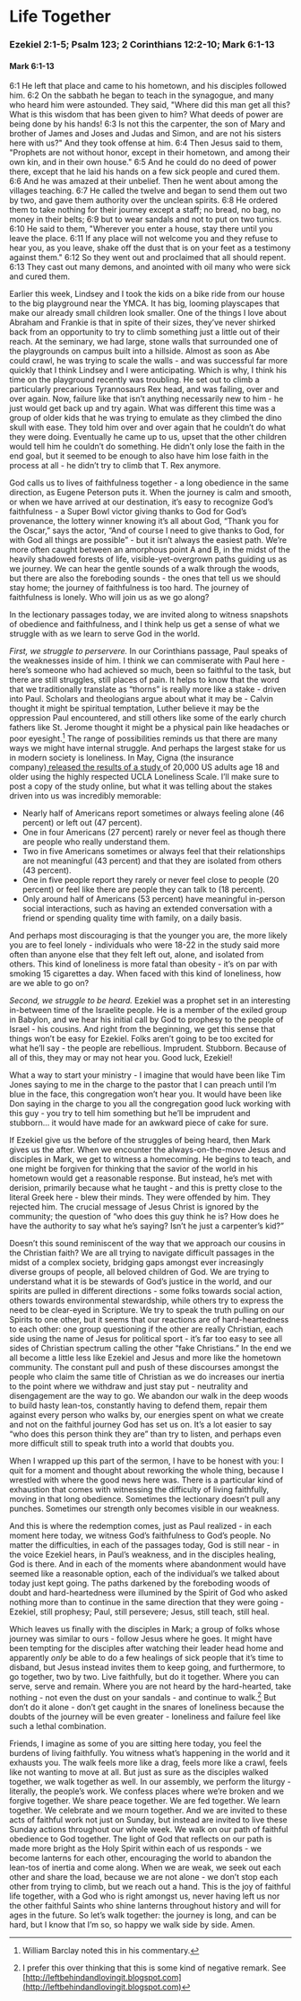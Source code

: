 # Life Together
### Ezekiel 2:1-5; Psalm 123; 2 Corinthians 12:2-10; Mark 6:1-13
#### Mark 6:1-13
6:1 He left that place and came to his hometown, and his disciples followed him.
6:2 On the sabbath he began to teach in the synagogue, and many who heard him were astounded. They said, "Where did this man get all this? What is this wisdom that has been given to him? What deeds of power are being done by his hands!
6:3 Is not this the carpenter, the son of Mary and brother of James and Joses and Judas and Simon, and are not his sisters here with us?" And they took offense at him.
6:4 Then Jesus said to them, "Prophets are not without honor, except in their hometown, and among their own kin, and in their own house."
6:5 And he could do no deed of power there, except that he laid his hands on a few sick people and cured them.
6:6 And he was amazed at their unbelief. Then he went about among the villages teaching.
6:7 He called the twelve and began to send them out two by two, and gave them authority over the unclean spirits.
6:8 He ordered them to take nothing for their journey except a staff; no bread, no bag, no money in their belts;
6:9 but to wear sandals and not to put on two tunics.
6:10 He said to them, "Wherever you enter a house, stay there until you leave the place.
6:11 If any place will not welcome you and they refuse to hear you, as you leave, shake off the dust that is on your feet as a testimony against them."
6:12 So they went out and proclaimed that all should repent.
6:13 They cast out many demons, and anointed with oil many who were sick and cured them.

Earlier this week, Lindsey and I took the kids on a bike ride from our house to the big playground near the YMCA.  It has big, looming playscapes that make our already small children look smaller.  One of the things I love about Abraham and Frankie is that in spite of their sizes, they’ve never shirked back from an opportunity to try to climb something just a little out of their reach.  At the seminary, we had large, stone walls that surrounded one of the playgrounds on campus built into a hillside.  Almost as soon as Abe could crawl, he was trying to scale the walls - and was successful far more quickly that I think Lindsey and I were anticipating.  Which is why, I think his time on the playground recently was troubling.  He set out to climb a particularly precarious Tyrannosaurs Rex head, and was failing, over and over again.  Now, failure like that isn’t anything necessarily new to him - he just would get back up and try again.  What was different this time was a group of older kids that he was trying to emulate as they climbed the dino skull with ease.  They told him over and over again that he couldn’t do what they were doing.  Eventually he came up to us, upset that the other children would tell him he couldn’t do something.  He didn’t only lose the faith in the end goal, but it seemed to be enough to also have him lose faith in the process at all - he didn’t try to climb that T. Rex anymore.

God calls us to lives of faithfulness together - a long obedience in the same direction, as Eugene Peterson puts it.  When the journey is calm and smooth, or when we have arrived at our destination, it’s easy to recognize God’s faithfulness - a Super Bowl victor giving thanks to God for God’s provenance, the lottery winner knowing it’s all about God, “Thank you for the Oscar,” says the actor, “And of course I need to give thanks to God, for with God all things are possible” - but it isn’t always the easiest path.  We’re more often caught between an amorphous point A and B, in the midst of the heavily shadowed forests of life, visible-yet-overgrown paths guiding us as we journey.  We can hear the gentle sounds of a walk through the woods, but there are also the foreboding sounds - the ones that tell us we should stay home; the journey of faithfulness is too hard.  The journey of faithfulness is lonely.  Who will join us as we go along?

In the lectionary passages today, we are invited along to witness snapshots of obedience and faithfulness, and I think help us get a sense of what we struggle with as we learn to serve God in the world. 

_First, we struggle to perservere._  In our Corinthians passage, Paul speaks of the weaknesses inside of him.  I think we can commiserate with Paul here - here’s someone who had achieved so much, been so faithful to the task, but there are still struggles, still places of pain.  It helps to know that the word that we traditionally translate as “thorns” is really more like a stake - driven into Paul.  Scholars and theologians argue about what it may be - Calvin thought it might be spiritual temptation, Luther believe it may be the oppression Paul encountered, and still others like some of the early church fathers like St. Jerome thought it might be a physical pain like headaches or poor eyesight.[^1]  The range of possibilities reminds us that there are many ways we might have internal struggle.  And perhaps the largest stake for us in modern society is loneliness.  In May, Cigna (the insurance company)[ released the results of a study ](https://www.multivu.com/players/English/8294451-cigna-us-loneliness-survey/ "Cigna Loneliness Study")of 20,000 US adults age 18 and older using the highly respected UCLA Loneliness Scale.  I’ll make sure to post a copy of the study online, but what it was telling about the stakes driven into us was incredibly memorable:

- Nearly half of Americans report sometimes or always feeling alone (46 percent) or left out (47 percent).
- One in four Americans (27 percent) rarely or never feel as though there are people who really understand them.
- Two in five Americans sometimes or always feel that their relationships are not meaningful (43 percent) and that they are isolated from others (43 percent).
- One in five people report they rarely or never feel close to people (20 percent) or feel like there are people they can talk to (18 percent).
- Only around half of Americans (53 percent) have meaningful in-person social interactions, such as having an extended conversation with a friend or spending quality time with family, on a daily basis.

And perhaps most discouraging is that the younger you are, the more likely you are to feel lonely - individuals who were 18-22 in the study said more often than anyone else that they felt left out, alone, and isolated from others.  This kind of loneliness is more fatal than obesity - it’s on par with smoking 15 cigarettes a day.  When faced with this kind of loneliness, how are we able to go on?

_Second, we struggle to be heard._  Ezekiel was a prophet set in an interesting in-between time of the Israelite people.  He is a member of the exiled group in Babylon, and we hear his initial call by God to prophesy to the people of Israel - his cousins.  And right from the beginning, we get this sense that things won’t be easy for Ezekiel.  Folks aren’t going to be too excited for what he’ll say - the people are rebellious.  Imprudent.  Stubborn.   Because of all of this, they may or may not hear you.  Good luck, Ezekiel!

What a way to start your ministry - I imagine that would have been like Tim Jones saying to me in the charge to the pastor that I can preach until I’m blue in the face, this congregation won’t hear you.  It would have been like Don saying in the charge to you all the congregation good luck working with this guy - you try to tell him something but he’ll be imprudent and stubborn… it would have made for an awkward piece of cake for sure.

If Ezekiel give us the before of the struggles of being heard, then Mark gives us the after.  When we encounter the always-on-the-move Jesus and disciples in Mark, we get to witness a homecoming.  He begins to teach, and one might be forgiven for thinking that the savior of the world in his hometown would get a reasonable response.  But instead, he’s met with derision, primarily because what he taught - and this is pretty close to the literal Greek here - blew their minds.  They were offended by him.  They rejected him.  The crucial message of Jesus Christ is ignored by the community; the question of “who does this guy think he is?  How does he have the authority to say what he’s saying?  Isn’t he just a carpenter’s kid?”

Doesn’t this sound reminiscent of the way that we approach our cousins in the Christian faith?  We are all trying to navigate difficult passages in the midst of a complex society, bridging gaps amongst ever increasingly diverse groups of people, all beloved children of God.  We are trying to understand what it is be stewards of God’s justice in the world, and our spirits are pulled in different directions - some folks towards social action, others towards environmental stewardship, while others try to express the need to be clear-eyed in Scripture.  We try to speak the truth pulling on our Spirits to one other, but it seems that our reactions are of hard-heartedness to each other: one group questioning if the other are really Christian, each side using the name of Jesus for political sport - it’s far too easy to see all sides of Christian spectrum calling the other “fake Christians.”  In the end we all become a little less like Ezekiel and Jesus and more like the hometown community.  The constant pull and push of these discourses amongst the people who claim the same title of Christian as we do increases our inertia to the point where we withdraw and just stay put - neutrality and disengagement are the way to go.  We abandon our walk in the deep woods to build hasty lean-tos, constantly having to defend them, repair them against every person who walks by, our energies spent on what we create and not on the faithful journey God has set us on.  It’s a lot easier to say “who does this person think they are” than try to listen, and perhaps even more difficult still to speak truth into a world that doubts you.

When I wrapped up this part of the sermon, I have to be honest with you: I quit for a moment and thought about reworking the whole thing, because I wrestled with where the good news here was.  There is a particular kind of exhaustion that comes with witnessing the difficulty of living faithfully, moving in that long obedience.  Sometimes the lectionary doesn’t pull any punches. Sometimes our  strength only becomes visible in our weakness.

And this is where the redemption comes, just as Paul realized - in each moment here today, we witness God’s faithfulness to God’s people.  No matter the difficulties, in each of the passages today, God is still near - in the voice Ezekiel hears, in Paul’s weakness, and in the disciples healing, God is there.  And in each of the moments where abandonment would have seemed like a reasonable option, each of the individual’s we talked about today just kept going.  The paths darkened by the foreboding woods of doubt and hard-heartedness were illumined by the Spirit of God who asked nothing more than to continue in the same direction that they were going - Ezekiel, still prophesy; Paul, still persevere; Jesus, still teach, still heal.

Which leaves us finally with the disciples in Mark; a group of folks whose journey was similar to ours - follow Jesus where he goes.  It might have been tempting for the disciples after watching their leader head home and apparently _only_ be able to do a few healings of sick people that it’s time to disband,  but Jesus instead invites them to keep going, and furthermore, to go together, two by two.  Live faithfully, but do it together.  Where you can serve, serve and remain.  Where you are not heard by the hard-hearted, take nothing - not even the dust on your sandals - and continue to walk.[^2]  But don’t do it alone - don’t get caught in the snares of loneliness because the doubts of the journey will be even greater - loneliness and failure feel like such a lethal combination.

Friends, I imagine as some of you are sitting here today, you feel the burdens of living faithfully.  You witness what’s happening in the world and it exhausts you.    The walk feels more like a drag, feels more like a crawl, feels like not wanting to move at all.  But just as sure as the disciples walked together, we walk together as well.  In our assembly, we perform the liturgy - literally, the people’s work.  We confess places where we’re broken and we forgive together.  We share peace together.  We are fed together.  We learn together.  We celebrate and we mourn together.  And we are invited to these acts of faithful work not just on Sunday, but instead are invited to live these Sunday actions throughout our whole week.  We walk on our path of faithful obedience to God together.  The light of God that reflects on our path is made more bright as the Holy Spirit within each of us responds - we become lanterns for each other, encouraging the world to abandon the lean-tos of inertia and come along.  When we are weak, we seek out each other and share the load, because we are not alone - we don’t stop each other from trying to climb, but we reach out a hand.  This is the joy of faithful life together, with a God who is right amongst us, never having left us nor the other faithful Saints who shine lanterns throughout history and will for ages in the future. So let’s walk together: the journey is long, and can be hard, but I know that I’m so, so happy we walk side by side.  Amen.

[^1]:	William Barclay noted this in his commentary.

[^2]:	I prefer this over thinking that this is some kind of negative remark.  See [http://leftbehindandlovingit.blogspot.com](http://leftbehindandlovingit.blogspot.com)